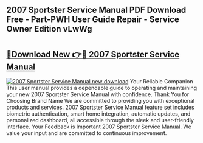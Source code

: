 ## 2007 Sportster Service Manual PDF Download Free - Part-PWH User Guide Repair - Service Owner Edition vLwWg

# <h2><a href="http://bc3416.oget.top/?id=2007+Sportster+Service+Manual">🔗Download New 👉🔴 2007 Sportster Service Manual</a></h2>

[![2007 Sportster Service Manual new download](https://i.imgur.com/5g1atiW.png)](http://bc3416.oget.top/?id=2007+Sportster+Service+Manual)
Your Reliable Companion This user manual provides a dependable guide to operating and maintaining your new 2007 Sportster Service Manual with confidence. Thank You for Choosing Brand Name We are committed to providing you with exceptional products and services. 2007 Sportster Service Manual feature set includes biometric authentication, smart home integration, automatic updates, and personalized dashboard, all accessible through the sleek and user-friendly interface. Your Feedback is Important 2007 Sportster Service Manual. We value your input and are committed to continuous improvement.
